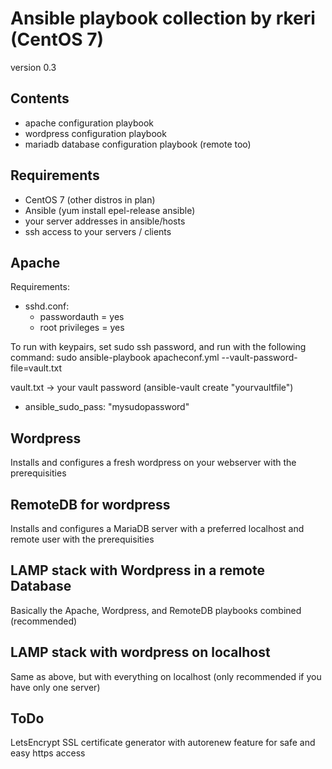 # Ansible playbook collection by rkeri (CentOS 7)
version 0.3

## Contents
 - apache configuration playbook
 - wordpress configuration playbook
 - mariadb database configuration playbook (remote too)

## Requirements
 - CentOS 7 (other distros in plan)
 - Ansible (yum install epel-release ansible)
 - your server addresses in ansible/hosts
 - ssh access to your servers / clients

## Apache
Requirements:
- sshd.conf:
  - passwordauth = yes
  - root privileges = yes

To run with keypairs, set sudo ssh password, and run with the following command: sudo ansible-playbook apacheconf.yml --vault-password-file=vault.txt

vault.txt -> your vault password (ansible-vault create "yourvaultfile")
 - ansible_sudo_pass: "mysudopassword"

## Wordpress
Installs and configures a fresh wordpress on your webserver with the prerequisities

## RemoteDB for wordpress
Installs and configures a MariaDB server with a preferred localhost and remote user with the prerequisities

## LAMP stack with Wordpress in a remote Database
Basically the Apache, Wordpress, and RemoteDB playbooks combined (recommended)

## LAMP stack with wordpress on localhost
Same as above, but with everything on localhost (only recommended if you have only one server)

## ToDo
LetsEncrypt SSL certificate generator with autorenew feature for safe and easy https access
